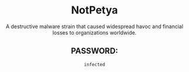 <div align="center">

# NotPetya

A destructive malware strain that caused widespread havoc and financial losses to organizations worldwide.

## PASSWORD: 

```
infected
```

</div>
